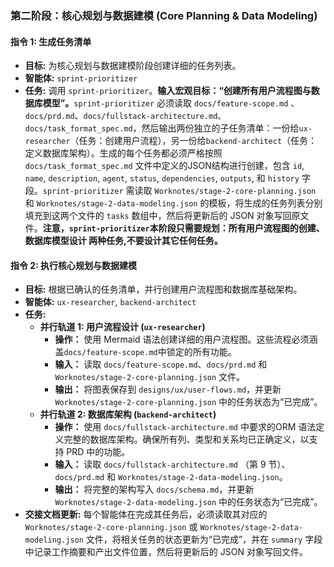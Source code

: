### **第二阶段：核心规划与数据建模 (Core Planning & Data Modeling)**

#### **指令 1: 生成任务清单**

* **目标:** 为核心规划与数据建模阶段创建详细的任务列表。  
* **智能体:** `sprint-prioritizer`  
* **任务:** 调用 `sprint-prioritizer`。**输入宏观目标：“创建所有用户流程图与数据库模型”。**`sprint-prioritizer` 必须读取 `docs/feature-scope.md` 、 `docs/prd.md`、`docs/fullstack-architecture.md`、`docs/task_format_spec.md`，然后输出两份独立的子任务清单：一份给`ux-researcher`（任务：创建用户流程），另一份给`backend-architect`（任务：定义数据库架构）。生成的每个任务都必须严格按照 `docs/task_format_spec.md` 文件中定义的JSON结构进行创建，包含 `id`, `name`, `description`, `agent`, `status`, `dependencies`, `outputs`, 和 `history` 字段。`sprint-prioritizer` 需读取 `Worknotes/stage-2-core-planning.json` 和 `Worknotes/stage-2-data-modeling.json` 的模板，将生成的任务列表分别填充到这两个文件的 `tasks` 数组中，然后将更新后的 JSON 对象写回原文件。**注意，`sprint-prioritizer`本阶段只需要规划：所有用户流程图的创建、数据库模型设计 两种任务,不要设计其它任何任务。**  

#### **指令 2: 执行核心规划与数据建模**

* **目标:** 根据已确认的任务清单，并行创建用户流程图和数据库基础架构。  
* **智能体:** `ux-researcher`, `backend-architect`  
* **任务:**  
  * **并行轨道 1: 用户流程设计 (`ux-researcher`)**  
    * **操作：** 使用 Mermaid 语法创建详细的用户流程图。这些流程必须涵盖`docs/feature-scope.md`中锁定的所有功能。  
    * **输入：** 读取 `docs/feature-scope.md`、`docs/prd.md` 和 `Worknotes/stage-2-core-planning.json` 文件。  
    * **输出：** 将图表保存到 `designs/ux/user-flows.md`，并更新 `Worknotes/stage-2-core-planning.json` 中的任务状态为“已完成”。
  * **并行轨道 2: 数据库架构 (`backend-architect`)**  
    * **操作：** 使用 `docs/fullstack-architecture.md` 中要求的ORM 语法定义完整的数据库架构。确保所有列、类型和关系均已正确定义，以支持 PRD 中的功能。  
    * **输入：** 读取 `docs/fullstack-architecture.md` （第 9 节）、`docs/prd.md` 和 `Worknotes/stage-2-data-modeling.json`。  
    * **输出：** 将完整的架构写入 `docs/schema.md`，并更新 `Worknotes/stage-2-data-modeling.json` 中的任务状态为“已完成”。  
* **交接文档更新:** 每个智能体在完成其任务后，必须读取其对应的 `Worknotes/stage-2-core-planning.json` 或 `Worknotes/stage-2-data-modeling.json` 文件，将相关任务的状态更新为“已完成”，并在 `summary` 字段中记录工作摘要和产出文件位置，然后将更新后的 JSON 对象写回文件。